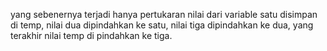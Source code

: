 yang sebenernya terjadi hanya pertukaran nilai dari variable satu disimpan di temp, nilai dua dipindahkan ke satu, nilai tiga dipindahkan ke dua, yang terakhir nilai temp di pindahkan ke tiga.